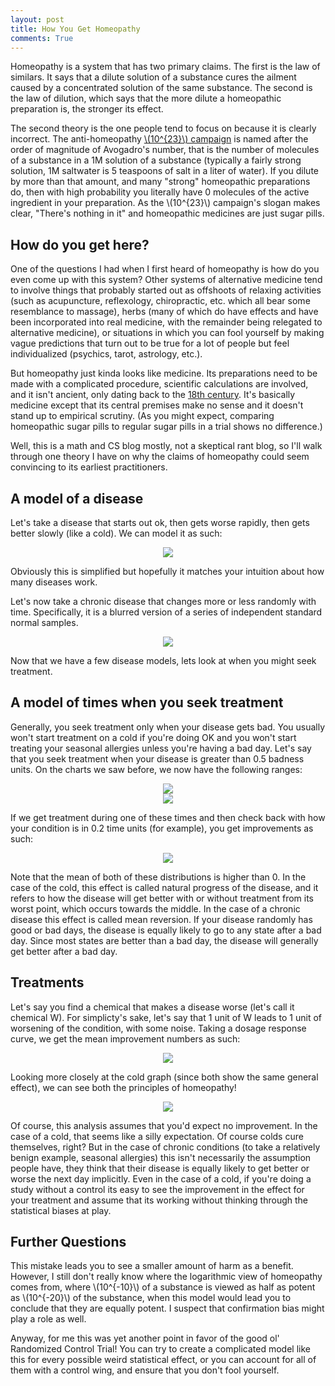 ```yaml
---
layout: post
title: How You Get Homeopathy
comments: True
---
```


Homeopathy is a system that has two primary claims. The first is the law of similars. It says that a dilute solution of a substance cures the ailment caused by a concentrated solution of the same substance. The second is the law of dilution, which says that the more dilute a homeopathic preparation is, the stronger its effect.

The second theory is the one people tend to focus on because it is clearly incorrect. The anti-homeopathy [\\(10^{23}\\) campaign](https://en.wikipedia.org/wiki/10:23_Campaign) is named after the order of magnitude of Avogadro's number, that is the number of molecules of a substance in a 1M solution of a substance (typically a fairly strong solution, 1M saltwater is 5 teaspoons of salt in a liter of water). If you dilute by more than that amount, and many "strong" homeopathic preparations do, then with high probability you literally have 0 molecules of the active ingredient in your preparation. As the \\(10^{23}\\) campaign's slogan makes clear, "There's nothing in it" and homeopathic medicines are just sugar pills.

<!--end excerpt-->

## How do you get here?

One of the questions I had when I first heard of homeopathy is how do you even come up with this system? Other systems of alternative medicine tend to involve things that probably started out as offshoots of relaxing activities (such as acupuncture, reflexology, chiropractic, etc. which all bear some resemblance to massage), herbs (many of which do have effects and have been incorporated into real medicine, with the remainder being relegated to alternative medicine), or situations in which you can fool yourself by making vague predictions that turn out to be true for a lot of people but feel individualized (psychics, tarot, astrology, etc.).

But homeopathy just kinda looks like medicine. Its preparations need to be made with a complicated procedure, scientific calculations are involved, and it isn't ancient, only dating back to the [18th century](https://en.wikipedia.org/wiki/Samuel_Hahnemann). It's basically medicine except that its central premises make no sense and it doesn't stand up to empirical scrutiny. (As you might expect, comparing homeopathic sugar pills to regular sugar pills in a trial shows no difference.)

Well, this is a math and CS blog mostly, not a skeptical rant blog, so I'll walk through one theory I have on why the claims of homeopathy could seem convincing to its earliest practitioners.

## A model of a disease

Let's take a disease that starts out ok, then gets worse rapidly, then gets better slowly (like a cold). We can model it as such:

<center><img src="/resources/2018-01-05/cold_truth_bad.png"  /></center>

Obviously this is simplified but hopefully it matches your intuition about how many diseases work.

Let's now take a chronic disease that changes more or less randomly with time. Specifically, it is a blurred version of a series of independent standard normal samples.

<center><img src="/resources/2018-01-05/chronic_truth_bad.png"  /></center>

Now that we have a few disease models, lets look at when you might seek treatment.

## A model of times when you seek treatment

Generally, you seek treatment only when your disease gets bad. You usually won't start treatment on a cold if you're doing OK and you won't start treating your seasonal allergies unless you're having a bad day. Let's say that you seek treatment when your disease is greater than 0.5 badness units. On the charts we saw before, we now have the following ranges:

<center><img src="/resources/2018-01-05/cold_truth_bad_treat.png"  /></center>
<center><img src="/resources/2018-01-05/chronic_truth_bad_treat.png"  /></center>

If we get treatment during one of these times and then check back with how your condition is in 0.2 time units (for example), you get improvements as such:

<center><img src="/resources/2018-01-05/improvement_natural.png"  /></center>

Note that the mean of both of these distributions is higher than 0. In the case of the cold, this effect is called natural progress of the disease, and it refers to how the disease will get better with or without treatment from its worst point, which occurs towards the middle. In the case of a chronic disease this effect is called mean reversion. If your disease randomly has good or bad days, the disease is equally likely to go to any state after a bad day. Since most states are better than a bad day, the disease will generally get better after a bad day.

## Treatments

Let's say you find a chemical that makes a disease worse (let's call it chemical W). For simplicty's sake, let's say that 1 unit of W leads to 1 unit of worsening of the condition, with some noise. Taking a dosage response curve, we get the mean improvement numbers as such:

<center><img src="/resources/2018-01-05/improvement_treatment.png"  /></center>

Looking more closely at the cold graph (since both show the same general effect), we can see both the principles of homeopathy!

<center><img src="/resources/2018-01-05/improvement_treatment_annotated.png"  /></center>

Of course, this analysis assumes that you'd expect no improvement. In the case of a cold, that seems like a silly expectation. Of course colds cure themselves, right? But in the case of chronic conditions (to take a relatively benign example, seasonal allergies) this isn't necessarily the assumption people have, they think that their disease is equally likely to get better or worse the next day implicitly. Even in the case of a cold, if you're doing a study without a control its easy to see the improvement in the effect for your treatment and assume that its working without thinking through the statistical biases at play.

## Further Questions

This mistake leads you to see a smaller amount of harm as a benefit. However, I still don't really know where the logarithmic view of homeopathy comes from, where \\(10^{-10}\\) of a substance is viewed as half as potent as \\(10^{-20}\\) of the substance, when this model would lead you to conclude that they are equally potent. I suspect that confirmation bias might play a role as well.

Anyway, for me this was yet another point in favor of the good ol' Randomized Control Trial! You can try to create a complicated model like this for every possible weird statistical effect, or you can account for all of them with a control wing, and ensure that you don't fool yourself.
